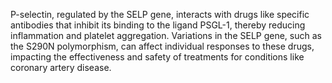 P-selectin, regulated by the SELP gene, interacts with drugs like specific antibodies that inhibit its binding to the ligand PSGL-1, thereby reducing inflammation and platelet aggregation. Variations in the SELP gene, such as the S290N polymorphism, can affect individual responses to these drugs, impacting the effectiveness and safety of treatments for conditions like coronary artery disease.